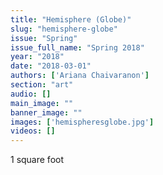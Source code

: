 ```yaml
---
title: "Hemisphere (Globe)"
slug: "hemisphere-globe"
issue: "Spring"
issue_full_name: "Spring 2018"
year: "2018"
date: "2018-03-01"
authors: ['Ariana Chaivaranon']
section: "art"
audio: []
main_image: ""
banner_image: ""
images: ['hemispheresglobe.jpg']
videos: []
---
```

1 square foot

